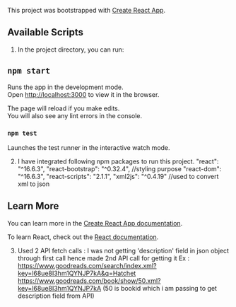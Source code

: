 This project was bootstrapped with [Create React App](https://github.com/facebook/create-react-app).

## Available Scripts

1. In the project directory, you can run:

## `npm start`

Runs the app in the development mode.<br>
Open [http://localhost:3000](http://localhost:3000) to view it in the browser.

The page will reload if you make edits.<br>
You will also see any lint errors in the console.

### `npm test`

Launches the test runner in the interactive watch mode.<br>

2. I have integrated following npm packages to run this project.
   "react": "^16.6.3",
   "react-bootstrap": "^0.32.4", //styling purpose
   "react-dom": "^16.6.3",
   "react-scripts": "2.1.1",
   "xml2js": "^0.4.19" //used to convert xml to json

## Learn More

You can learn more in the [Create React App documentation](https://facebook.github.io/create-react-app/docs/getting-started).

To learn React, check out the [React documentation](https://reactjs.org/).

3. Used 2 API fetch calls : I was not getting 'description' field in json object through first call hence made 2nd API call for getting it
   Ex : https://www.goodreads.com/search/index.xml?key=l68ue8I3hm1QYNJP7kA&q=Hatchet
   https://www.goodreads.com/book/show/50.xml?key=l68ue8I3hm1QYNJP7kA (50 is bookid which i am passing to get description field from API)
